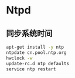 # Ntpd

## 同步系统时间

```sh
apt-get install -y ntp
ntpdate cn.pool.ntp.org
hwclock -w
update-rc.d ntp defaults
service ntp restart
```
